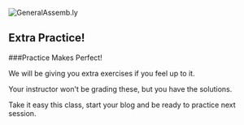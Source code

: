![GeneralAssemb.ly](http://studio.generalassemb.ly/GA_Slide_Assets/Exercise_icon_md.png)

## Extra Practice!
###Practice Makes Perfect!

We will be giving you extra exercises if you feel up to it. 

Your instructor won't be grading these, but you have the solutions.  

Take it easy this class, start your blog and be ready to practice next session.
 


